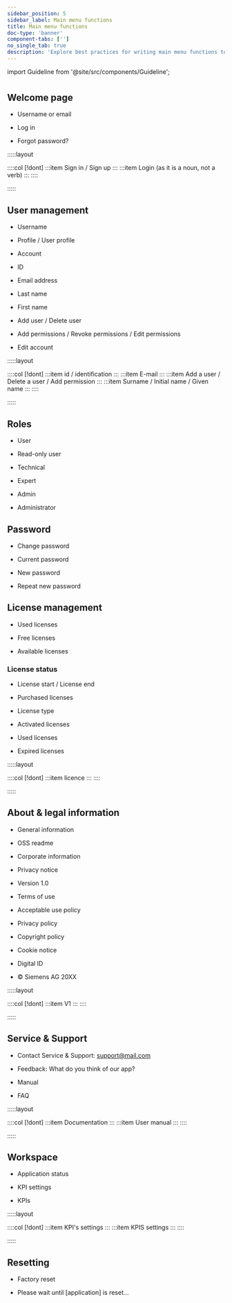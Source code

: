 ```yaml
---
sidebar_position: 5
sidebar_label: Main menu functions
title: Main menu functions
doc-type: 'banner'
component-tabs: ['']
no_single_tab: true
description: 'Explore best practices for writing main menu functions to ensure intuitive navigation. This section provides tips on how to label and organize menu items so users can easily find what they need.'
---
```


import Guideline from '@site/src/components/Guideline';

#

## Welcome page

- Username or email

- Log in

- Forgot password?

:::::layout

::::col
[!dont]
:::item
Sign in / Sign up
:::
:::item
Login (as it is a noun, not a verb)
:::
::::

:::::

## User management

- Username

- Profile / User profile

- Account

- ID

- Email address

- Last name

- First name

- Add user / Delete user

- Add permissions / Revoke permissions / Edit permissions

- Edit account

:::::layout

::::col
[!dont]
:::item
id / identification
:::
:::item
E-mail
:::
:::item
Add a user / Delete a user / Add permission
:::
:::item
Surname / Initial name / Given name
:::
::::

:::::

## Roles

- User

- Read-only user

- Technical

- Expert

- Admin

- Administrator

## Password

- Change password

- Current password

- New password

- Repeat new password

## License management

- Used licenses

- Free licenses

- Available licenses

### License status

- License start / License end

- Purchased licenses

- License type

- Activated licenses

- Used licenses

- Expired licenses

:::::layout

::::col
[!dont]
:::item
licence
:::
::::

:::::

## About & legal information

- General information

- OSS readme

- Corporate information

- Privacy notice

- Version 1.0

- Terms of use

- Acceptable use policy

- Privacy policy

- Copyright policy

- Cookie notice

- Digital ID

- © Siemens AG 20XX

:::::layout

::::col
[!dont]
:::item
V1
:::
::::

:::::

## Service & Support

- Contact Service & Support: support@mail.com

- Feedback: What do you think of our app?

- Manual

- FAQ

:::::layout

::::col
[!dont]
:::item
Documentation
:::
:::item
User manual
:::
::::

:::::

## Workspace

- Application status

- KPI settings

- KPIs

:::::layout

::::col
[!dont]
:::item
KPI's settings
:::
:::item
KPIS settings
:::
::::

:::::

## Resetting

- Factory reset

- Please wait until [application] is reset…
